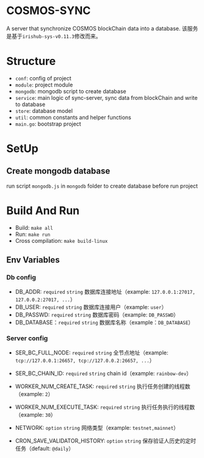 # COSMOS-SYNC
A server that synchronize COSMOS blockChain data into a database. 该服务是基于`irishub-sys-v0.11.3`修改而来。

# Structure

- `conf`: config of project
- `module`: project module
- `mongodb`: mongodb script to create database
- `service`: main logic of sync-server, sync data from blockChain and write to database
- `store`: database model
- `util`: common constants and helper functions
- `main.go`: bootstrap project

# SetUp

## Create mongodb database

run script `mongodb.js` in `mongodb` folder to create database before run project

# Build And Run

- Build: `make all`
- Run: `make run`
- Cross compilation: `make build-linux`

## Env Variables

### Db config

- DB_ADDR: `required` `string` 数据库连接地址（example: `127.0.0.1:27017, 127.0.0.2:27017, ...`）
- DB_USER: `required` `string` 数据库连接用户（example: `user`）
- DB_PASSWD: `required` `string` 数据库密码（example: `DB_PASSWD`）
- DB_DATABASE：`required` `string` 数据库名称（example：`DB_DATABASE`）

### Server config

- SER_BC_FULL_NODE: `required` `string`  全节点地址（example: `tcp://127.0.0.1:26657, tcp://127.0.0.2:26657, ...`）
- SER_BC_CHAIN_ID: `required` `string`  chain id（example: `rainbow-dev`）
- WORKER_NUM_CREATE_TASK: `required` `string` 执行任务创建的线程数（example: `2`）
- WORKER_NUM_EXECUTE_TASK: `required` `string` 执行任务执行的线程数（example: `30`）

- NETWORK: `option` `string` 网络类型（example: `testnet,mainnet`）
- CRON_SAVE_VALIDATOR_HISTORY: `option` `string` 保存验证人历史的定时任务（default: `@daily`）
